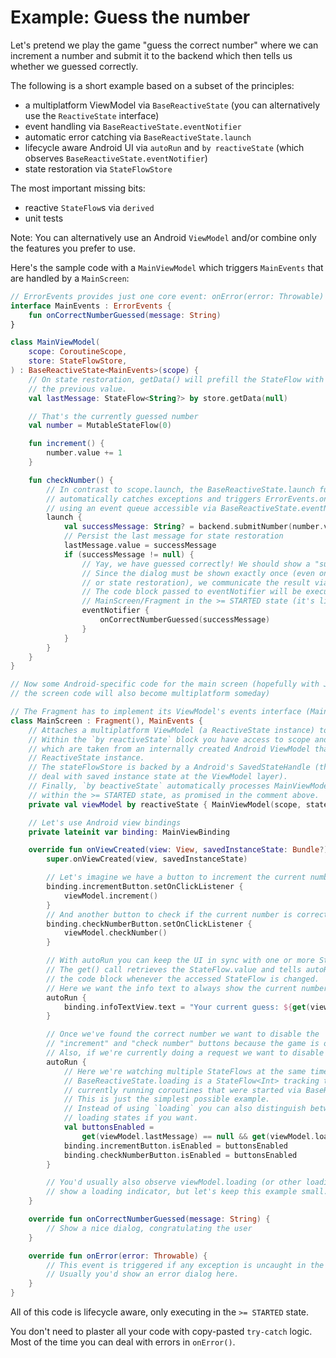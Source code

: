 # Example: Guess the number

Let's pretend we play the game "guess the correct number" where we can increment a number and submit it to the backend which then tells us whether we guessed correctly.

The following is a short example based on a subset of the principles:

* a multiplatform ViewModel via `BaseReactiveState` (you can alternatively use the `ReactiveState` interface)
* event handling via `BaseReactiveState.eventNotifier`
* automatic error catching via `BaseReactiveState.launch`
* lifecycle aware Android UI via `autoRun` and `by reactiveState` (which observes `BaseReactiveState.eventNotifier`)
* state restoration via `StateFlowStore`

The most important missing bits:

* reactive `StateFlow`s via `derived`
* unit tests

Note: You can alternatively use an Android `ViewModel` and/or combine only the features you prefer to use.

Here's the sample code with a `MainViewModel` which triggers `MainEvents` that are handled by a `MainScreen`:

```kotlin
// ErrorEvents provides just one core event: onError(error: Throwable)
interface MainEvents : ErrorEvents {
    fun onCorrectNumberGuessed(message: String)
}

class MainViewModel(
    scope: CoroutineScope,
    store: StateFlowStore,
) : BaseReactiveState<MainEvents>(scope) {
    // On state restoration, getData() will prefill the StateFlow with
    // the previous value.
    val lastMessage: StateFlow<String?> by store.getData(null)

    // That's the currently guessed number
    val number = MutableStateFlow(0)

    fun increment() {
        number.value += 1
    }

    fun checkNumber() {
        // In contrast to scope.launch, the BaseReactiveState.launch function
        // automatically catches exceptions and triggers ErrorEvents.onError(throwable)
        // using an event queue accessible via BaseReactiveState.eventNotifier.
        launch {
            val successMessage: String? = backend.submitNumber(number.value)
            // Persist the last message for state restoration
            lastMessage.value = successMessage
            if (successMessage != null) {
                // Yay, we have guessed correctly! We should show a "success" dialog.
                // Since the dialog must be shown exactly once (even on UI recreation
                // or state restoration), we communicate the result via an event.
                // The code block passed to eventNotifier will be executed on the
                // MainScreen/Fragment in the >= STARTED state (it's lifecycle aware).
                eventNotifier {
                    onCorrectNumberGuessed(successMessage)
                }
            }
        }
    }
}

// Now some Android-specific code for the main screen (hopefully with Jetpack Compose
// the screen code will also become multiplatform someday)

// The Fragment has to implement its ViewModel's events interface (MainEvents).
class MainScreen : Fragment(), MainEvents {
    // Attaches a multiplatform ViewModel (a ReactiveState instance) to the fragment.
    // Within the `by reactiveState` block you have access to scope and stateFlowStore
    // which are taken from an internally created Android ViewModel that hosts the
    // ReactiveState instance.
    // The stateFlowStore is backed by a Android's SavedStateHandle (the official way to
    // deal with saved instance state at the ViewModel layer).
    // Finally, `by beactiveState` automatically processes MainViewModel.eventNotifier
    // within the >= STARTED state, as promised in the comment above.
    private val viewModel by reactiveState { MainViewModel(scope, stateFlowStore) }

    // Let's use Android view bindings
    private lateinit var binding: MainViewBinding

    override fun onViewCreated(view: View, savedInstanceState: Bundle?) {
        super.onViewCreated(view, savedInstanceState)

        // Let's imagine we have a button to increment the current number
        binding.incrementButton.setOnClickListener {
            viewModel.increment()
        }
        // And another button to check if the current number is correct
        binding.checkNumberButton.setOnClickListener {
            viewModel.checkNumber()
        }

        // With autoRun you can keep the UI in sync with one or more StateFlows.
        // The get() call retrieves the StateFlow.value and tells autoRun to re-execute
        // the code block whenever the accessed StateFlow is changed.
        // Here we want the info text to always show the current number.
        autoRun {
            binding.infoTextView.text = "Your current guess: ${get(viewModel.number)}"
        }

        // Once we've found the correct number we want to disable the
        // "increment" and "check number" buttons because the game is over.
        // Also, if we're currently doing a request we want to disable the buttons, too.
        autoRun {
            // Here we're watching multiple StateFlows at the same time.
            // BaseReactiveState.loading is a StateFlow<Int> tracking the number of
            // currently running coroutines that were started via BaseReactiveState.launch.
            // This is just the simplest possible example.
            // Instead of using `loading` you can also distinguish between different
            // loading states if you want.
            val buttonsEnabled =
                get(viewModel.lastMessage) == null && get(viewModel.loading) == 0
            binding.incrementButton.isEnabled = buttonsEnabled
            binding.checkNumberButton.isEnabled = buttonsEnabled
        }

        // You'd usually also observe viewModel.loading (or other loading states) to
        // show a loading indicator, but let's keep this example small...
    }

    override fun onCorrectNumberGuessed(message: String) {
        // Show a nice dialog, congratulating the user
    }

    override fun onError(error: Throwable) {
        // This event is triggered if any exception is uncaught in the ViewModel.
        // Usually you'd show an error dialog here.
    }
}
```

All of this code is lifecycle aware, only executing in the `>= STARTED` state.

You don't need to plaster all your code with copy-pasted `try-catch` logic. Most of the time you can deal with errors in `onError()`.
